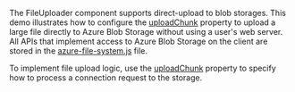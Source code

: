 The FileUploader component supports direct-upload to blob storages. This demo illustrates how to configure the [uploadChunk](/Documentation/ApiReference/UI_Components/dxFileUploader/Configuration/#uploadChunk) property to upload a large file directly to Azure Blob Storage without using a user's web server. All APIs that implement access to Azure Blob Storage on the client are stored in the <a href="https://js.devexpress.com/Demos/WidgetsGallery/JSDemos/Demos/FileUploader/AzureDirectUploading/Angular/app/azure-file-system.js" target="_blank">azure-file-system.js</a> file.

To implement file upload logic, use the [uploadChunk](/Documentation/ApiReference/UI_Components/dxFileUploader/Configuration/#uploadChunk) property to specify how to process a connection request to the storage.